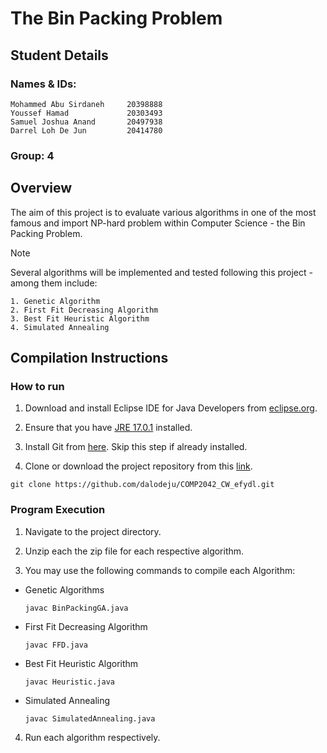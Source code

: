 # The Bin Packing Problem
## Student Details
### Names & IDs:
```
Mohammed Abu Sirdaneh     20398888
Youssef Hamad             20303493
Samuel Joshua Anand       20497938
Darrel Loh De Jun         20414780
```
### Group: 4

## Overview
The aim of this project is to evaluate various algorithms in one of the most famous and import NP-hard problem within Computer Science - the Bin Packing Problem. 
>[!NOTE]
>Several algorithms will be implemented and tested following this project - among them include:
>```
>1. Genetic Algorithm
>2. First Fit Decreasing Algorithm
>3. Best Fit Heuristic Algorithm
>4. Simulated Annealing
>```


## Compilation Instructions
### How to run

1. Download and install Eclipse IDE for Java Developers from [eclipse.org](https://www.eclipse.org/downloads/packages/).

2. Ensure that you have [JRE 17.0.1](https://download.eclipse.org/justj/jres/17/updates/release/17.0.1/index.html) installed.

3. Install Git from [here](https://git-scm.com/downloads). Skip this step if already installed.

4. Clone or download the project repository from this [link](https://github.com/dalodeju/AIM-Group-4.git).
```
git clone https://github.com/dalodeju/COMP2042_CW_efydl.git
```


### Program Execution

1. Navigate to the project directory.

2. Unzip each the zip file for each respective algorithm.

3. You may use the following commands to compile each Algorithm:

- Genetic Algorithms
   ```
   javac BinPackingGA.java
   ```
- First Fit Decreasing Algorithm
   ```
   javac FFD.java
   ```
- Best Fit Heuristic Algorithm
   ```
   javac Heuristic.java
   ```
- Simulated Annealing
   ```
   javac SimulatedAnnealing.java
   ```
   
4. Run each algorithm respectively.
